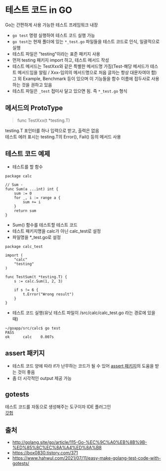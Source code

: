 # 테스트 코드 in GO  
Go는 간편하게 사용 가능한 테스트 프레임워크 내장  

* ```go test``` 명령 실행하여 테스트 코드 실행 가능  
* ```go test```는 현재 폴더에 있는 ```*_test.go``` 파일들을 테스트 코드로 인식, 일괄적으로 실행  
* 테스트 파일은 "testing"이라는 표준 패키지 사용  
* 먼저 testing 패키지 import 하고, 테스트 메서드 작성  
* 테스트 메서드는 TestXxx와 같은 특별한 메서드명 가짐(Test-해당 메서드가 테스트 메서드임을 알림 / Xxx-임의의 메서드명으로 처음 글자는 항상 대문자여야 함)  
그 외 Example, Benchmark 등이 있으며 이 기능들을 함수 이름에 접두사로 사용하는 것을 권하고 있음  
* 테스트 파일은 ```_test``` 접미사 달고 있으면 됨. 즉 ```*_test.go``` 형식  

## 메서드의 ProtoType  
> func TestXxx(t *testing.T)  

testing.T 포인터를 하나 입력으로 받고, 출력은 없음  
테스트 에러 표시는 testing.T의 Error(), Fail() 등의 메서드 사용  

## 테스트 코드 예제  
* 테스트를 할 함수  
```
package calc
 
// Sum -
func Sum(a ...int) int {
    sum := 0
    for _, i := range a {
        sum += i
    }
    return sum
}
```  

* Sum() 함수를 테스트할 테스트 코드  
* 테스트 패키지명을 calc가 아닌 calc_test로 설정  
* 파일명을 *_test.go로 설정  
```
package calc_test
 
import (
    "calc"
    "testing"
)
 
func TestSum(t *testing.T) {
    s := calc.Sum(1, 2, 3)
 
    if s != 6 {
        t.Error("Wrong result")
    }
}
``` 

* 테스트 코드 실행(유닛 테스트 파일이 /src/calc/calc_test.go 라는 경로에 있을 때)  
```
~/goapp/src/calc$ go test
PASS
ok      calc    0.007s
```  

## assert 패키지  
* 테스트 코드 양에 따라 if가 난무하는 코드가 될 수 있어 [assert 패키지](https://github.com/stretchr/testify)의 도움을 받는 것이 좋음  
* 좀 더 시각적인 output 제공 가능  

## gotests  
테스트 코드를 자동으로 생성해주는 도구이자 IDE 플러그인  
[깃헙](https://github.com/cweill/gotests)  



## 출처  
* http://golang.site/go/article/115-Go-%EC%9C%A0%EB%8B%9B-%ED%85%8C%EC%8A%A4%ED%8A%B8  
* https://box0830.tistory.com/371  
* https://www.hahwul.com/2021/07/11/easy-make-golang-test-code-with-gotests/
